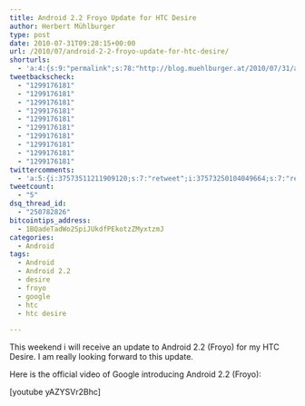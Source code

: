 ```yaml
---
title: Android 2.2 Froyo Update for HTC Desire
author: Herbert Mühlburger
type: post
date: 2010-07-31T09:28:15+00:00
url: /2010/07/android-2-2-froyo-update-for-htc-desire/
shorturls:
  - 'a:4:{s:9:"permalink";s:78:"http://blog.muehlburger.at/2010/07/31/android-2-2-froyo-update-for-htc-desire/";s:7:"tinyurl";s:26:"http://tinyurl.com/2cfu4rg";s:4:"isgd";s:19:"http://is.gd/5Shhif";s:5:"bitly";s:20:"http://bit.ly/aYbBa2";}'
tweetbackscheck:
  - "1299176181"
  - "1299176181"
  - "1299176181"
  - "1299176181"
  - "1299176181"
  - "1299176181"
  - "1299176181"
  - "1299176181"
  - "1299176181"
  - "1299176181"
twittercomments:
  - 'a:5:{i:37573511211909120;s:7:"retweet";i:37573250104049664;s:7:"retweet";i:37573228335472640;s:7:"retweet";i:37573143157538818;s:7:"retweet";i:37573039898112000;s:7:"retweet";}'
tweetcount:
  - "5"
dsq_thread_id:
  - "250782826"
bitcointips_address:
  - 1BQadeTadWo2SpiJUkdfPEkotzZMyxtzmJ
categories:
  - Android
tags:
  - Android
  - Android 2.2
  - desire
  - froyo
  - google
  - htc
  - htc desire

---
```

This weekend i will receive an update to Android 2.2 (Froyo) for my HTC Desire. I am really looking forward to this update.

Here is the official video of Google introducing Android 2.2 (Froyo):

[youtube yAZYSVr2Bhc]